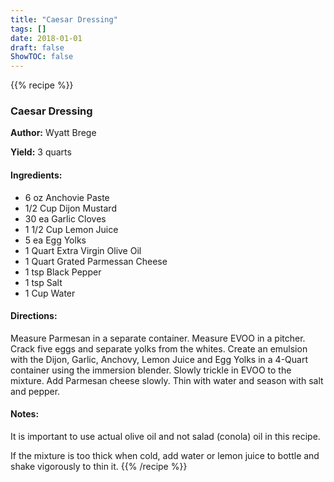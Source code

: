 ```yaml
---
title: "Caesar Dressing"
tags: []
date: 2018-01-01
draft: false
ShowTOC: false
---
```


{{% recipe %}}

### Caesar Dressing

**Author:** Wyatt Brege

**Yield:** 3 quarts


#### Ingredients:

-   6 oz Anchovie Paste
-   1/2 Cup Dijon Mustard
-   30 ea Garlic Cloves
-   1 1/2 Cup Lemon Juice
-   5 ea Egg Yolks
-   1 Quart Extra Virgin Olive Oil
-   1 Quart Grated Parmessan Cheese
-   1 tsp Black Pepper
-   1 tsp Salt
-   1 Cup Water

#### Directions: 

Measure Parmesan in a separate container.
Measure EVOO in a pitcher.
Crack five eggs and separate yolks from the whites.
Create an emulsion with the Dijon, Garlic, Anchovy, Lemon Juice and Egg
Yolks in a 4-Quart container using the immersion blender.
Slowly trickle in EVOO to the mixture.
Add Parmesan cheese slowly.
Thin with water and season with salt and pepper.

#### Notes: 

It is important to use actual olive oil and not salad (conola) oil in
this recipe.

If the mixture is too thick when cold, add water or lemon juice to
bottle and shake vigorously to thin it.
{{% /recipe %}}
